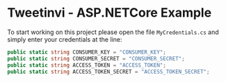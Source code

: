 # Tweetinvi - ASP.NETCore Example

To start working on this project please open the file `MyCredentials.cs` and simply enter your credentials at the line:

``` c#
public static string CONSUMER_KEY = "CONSUMER_KEY";
public static string CONSUMER_SECRET = "CONSUMER_SECRET";
public static string ACCESS_TOKEN = "ACCESS_TOKEN";
public static string ACCESS_TOKEN_SECRET = "ACCESS_TOKEN_SECRET";
```